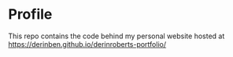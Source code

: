 # Profile 

This repo contains the code behind my personal website hosted at https://derinben.github.io/derinroberts-portfolio/


